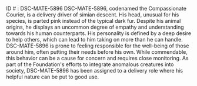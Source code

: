 ID # : DSC-MATE-5896
DSC-MATE-5896, codenamed the Compassionate Courier, is a delivery driver of simian descent. His head, unusual for his species, is parted pink instead of the typical dark fur. Despite his animal origins, he displays an uncommon degree of empathy and understanding towards his human counterparts. His personality is defined by a deep desire to help others, which can lead to him taking on more than he can handle. DSC-MATE-5896 is prone to feeling responsible for the well-being of those around him, often putting their needs before his own. While commendable, this behavior can be a cause for concern and requires close monitoring. As part of the Foundation's efforts to integrate anomalous creatures into society, DSC-MATE-5896 has been assigned to a delivery role where his helpful nature can be put to good use.